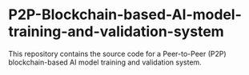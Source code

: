 # P2P-Blockchain-based-AI-model-training-and-validation-system
This repository contains the source code for a Peer-to-Peer (P2P) blockchain-based AI model training and validation system. 
